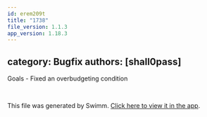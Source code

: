 ```yaml
---
id: erem209t
title: "1738"
file_version: 1.1.3
app_version: 1.18.3
---
```


## category: Bugfix authors: \[shall0pass\]

Goals - Fixed an overbudgeting condition

<br/>

This file was generated by Swimm. [Click here to view it in the app](https://app.swimm.io/repos/Z2l0aHViJTNBJTNBYWN0dWFsJTNBJTNBc2FuanBhcmVlaw==/docs/erem209t).
